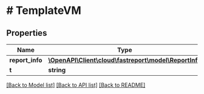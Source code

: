 # # TemplateVM

## Properties

Name | Type | Description | Notes
------------ | ------------- | ------------- | -------------
**report_info** | [**\OpenAPI\Client\cloud\fastreport\model\ReportInfo**](ReportInfo.md) |  | [optional]
**t** | **string** |  |

[[Back to Model list]](../../README.md#models) [[Back to API list]](../../README.md#endpoints) [[Back to README]](../../README.md)
